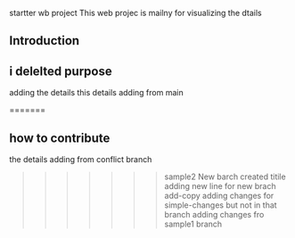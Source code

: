  startter wb project
This web projec is mailny for visualizing the dtails
## Introduction
## i delelted purpose
adding the details
this details adding from main

=======
## how to contribute
the details adding from conflict branch

>>>>>>> sample2
New barch created titile
adding new line for new brach add-copy
adding changes for simple-changes  but not in that branch 
adding changes fro sample1 branch
